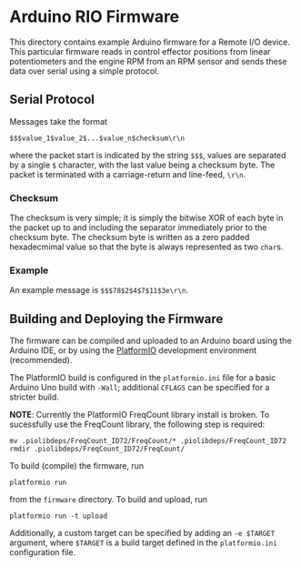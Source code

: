 # Arduino RIO Firmware

This directory contains example Arduino firmware for a Remote I/O 
device. 
This particular firmware reads in control effector positions from 
linear potentiometers and the engine RPM from an RPM sensor and sends 
these data over serial using a simple protocol.

## Serial Protocol

Messages take the format
```
$$$value_1$value_2$...$value_n$checksum\r\n
```
where the packet start is indicated by the string `$$$`, values are 
separated by a single `$` character, with the last value being a 
checksum byte.
The packet is terminated with a carriage-return and line-feed, `\r\n`.

### Checksum

The checksum is very simple; it is simply the bitwise XOR of each byte
in the packet up to and including the separator immediately prior to the
checksum byte.
The checksum byte is written as a zero padded hexadecmimal value so that
the byte is always represented as two `char`s.

### Example

An example message is `$$$78$2$4$7$11$3e\r\n`.

## Building and Deploying the Firmware

The firmware can be compiled and uploaded to an Arduino board using the
Arduino IDE, or by using the [PlatformIO](http://platformio.org) 
development environment (recommended).

The PlatformIO build is configured in the `platformio.ini` file for a 
basic Arduino Uno build with `-Wall`; additional `CFLAGS` can be 
specified for a stricter build.

**NOTE**: Currently the PlatformIO FreqCount library install is broken.
To sucessfully use the FreqCount library, the following step is 
required:
```
mv .piolibdeps/FreqCount_ID72/FreqCount/* .piolibdeps/FreqCount_ID72
rmdir .piolibdeps/FreqCount_ID72/FreqCount/
```

To build (compile) the firmware, run
```
platformio run
```
from the `firmware` directory.
To build and upload, run
```
platformio run -t upload
```
Additionally, a custom target can be specified by adding an `-e $TARGET`
argument, where `$TARGET` is a build target defined in the 
`platformio.ini` configuration file.

